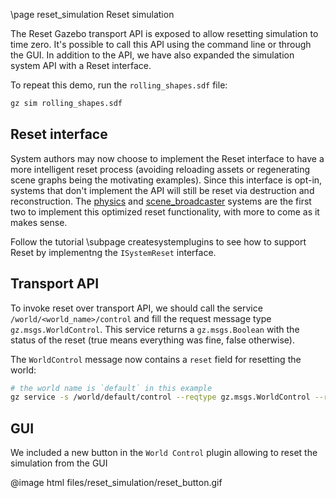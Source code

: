 \page reset_simulation Reset simulation

The Reset Gazebo transport API is exposed to allow resetting simulation to time zero.
It's possible to call this API using the command line or through the GUI.
In addition to the API, we have also expanded the simulation system API with a Reset interface.

To repeat this demo, run the `rolling_shapes.sdf` file:
```bash
gz sim rolling_shapes.sdf
```

## Reset interface

System authors may now choose to implement the Reset interface to have a more intelligent
reset process (avoiding reloading assets or regenerating scene graphs being the motivating examples).
Since this interface is opt-in, systems that don't implement the API will still be reset via destruction and reconstruction.
The [physics](https://github.com/gazebosim/gz-sim/blob/23881936d93d335a2ad1086008416f1f36c3fdcc/src/systems/physics/Physics.cc#L919-L928) and [scene_broadcaster](https://github.com/gazebosim/gz-sim/blob/23881936d93d335a2ad1086008416f1f36c3fdcc/src/systems/scene_broadcaster/SceneBroadcaster.cc#L489-L495) systems are the first two to implement this optimized reset functionality, with more to come as it makes sense.

Follow the tutorial \subpage createsystemplugins to see how to support Reset by implementng the `ISystemReset` interface.

## Transport API

To invoke reset over transport API, we should call the service `/world/<world_name>/control` and fill the request message type
`gz.msgs.WorldControl`. This service returns a `gz.msgs.Boolean` with the status of the reset (true means everything was fine, false otherwise).

The `WorldControl` message now contains a `reset` field for resetting the world:

```bash
# the world name is `default` in this example
gz service -s /world/default/control --reqtype gz.msgs.WorldControl --reptype gz.msgs.Boolean --timeout 3000 --req 'reset: {all: true}'
```

## GUI

We included a new button in the `World Control` plugin allowing to reset the simulation from the GUI

@image html files/reset_simulation/reset_button.gif
